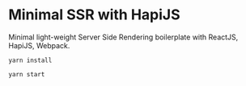 # Minimal SSR with HapiJS

Minimal light-weight Server Side Rendering boilerplate with ReactJS, HapiJS, Webpack. 


```
yarn install

yarn start

```
